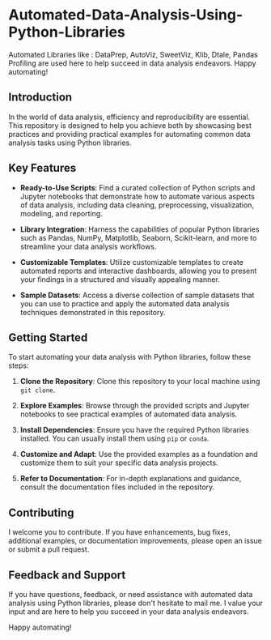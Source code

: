 # Automated-Data-Analysis-Using-Python-Libraries
Automated Libraries like : DataPrep, AutoViz, SweetViz, Klib, Dtale, Pandas Profiling are used here to help succeed in data analysis endeavors.  Happy automating!
## Introduction

In the world of data analysis, efficiency and reproducibility are essential. This repository is designed to help you achieve both by showcasing best practices and providing practical examples for automating common data analysis tasks using Python libraries.

## Key Features

- **Ready-to-Use Scripts**: Find a curated collection of Python scripts and Jupyter notebooks that demonstrate how to automate various aspects of data analysis, including data cleaning, preprocessing, visualization, modeling, and reporting.

- **Library Integration**: Harness the capabilities of popular Python libraries such as Pandas, NumPy, Matplotlib, Seaborn, Scikit-learn, and more to streamline your data analysis workflows.

- **Customizable Templates**: Utilize customizable templates to create automated reports and interactive dashboards, allowing you to present your findings in a structured and visually appealing manner.

- **Sample Datasets**: Access a diverse collection of sample datasets that you can use to practice and apply the automated data analysis techniques demonstrated in this repository.

## Getting Started

To start automating your data analysis with Python libraries, follow these steps:

1. **Clone the Repository**: Clone this repository to your local machine using `git clone`.

2. **Explore Examples**: Browse through the provided scripts and Jupyter notebooks to see practical examples of automated data analysis.

3. **Install Dependencies**: Ensure you have the required Python libraries installed. You can usually install them using `pip` or `conda`.

4. **Customize and Adapt**: Use the provided examples as a foundation and customize them to suit your specific data analysis projects.

5. **Refer to Documentation**: For in-depth explanations and guidance, consult the documentation files included in the repository.


## Contributing

I welcome you to contribute. If you have enhancements, bug fixes, additional examples, or documentation improvements, please open an issue or submit a pull request.

## Feedback and Support

If you have questions, feedback, or need assistance with automated data analysis using Python libraries, please don't hesitate to mail me. I value your input and are here to help you succeed in your data analysis endeavors.

Happy automating!
